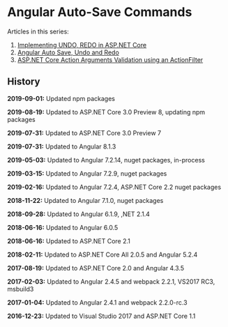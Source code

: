 # Angular Auto-Save Commands

Articles in this series:

<ol>	
  <li><a href="https://damienbod.com/2016/08/29/implementing-undo-redo-in-asp-net-core/">Implementing UNDO, REDO in ASP.NET Core</a></li>
  <li><a href="https://damienbod.com/2016/09/08/angular-2-auto-save-undo-and-redo/">Angular Auto Save, Undo and Redo</a></li>
  <li><a href="https://damienbod.com/2016/09/09/asp-net-core-action-arguments-validation-using-an-actionfilter/">ASP.NET Core Action Arguments Validation using an ActionFilter</a></li>
</ol>

## History

<b>2019-09-01:</b> Updated npm packages

<b>2019-08-19:</b> Updated to ASP.NET Core 3.0 Preview 8, updating npm packages

<b>2019-07-31:</b> Updated to ASP.NET Core 3.0 Preview 7

<b>2019-07-31:</b> Updated to Angular 8.1.3

<b>2019-05-03:</b> Updated to Angular 7.2.14, nuget packages, in-process

<b>2019-03-15:</b> Updated to Angular 7.2.9, nuget packages

<b>2019-02-16:</b> Updated to Angular 7.2.4, ASP.NET Core 2.2 nuget packages

<b>2018-11-22:</b> Updated to Angular 7.1.0, nuget packages

<b>2018-09-28:</b> Updated to Angular 6.1.9, ,NET 2.1.4

<b>2018-06-16:</b> Updated to Angular 6.0.5

<b>2018-06-16:</b> Updated to ASP.NET Core 2.1

<b>2018-02-11:</b> Updated to ASP.NET Core All 2.0.5 and Angular 5.2.4

<b>2017-08-19:</b> Updated to ASP.NET Core 2.0 and Angular 4.3.5

<b>2017-02-03:</b> Updated to Angular 2.4.5 and webpack 2.2.1, VS2017 RC3, msbuild3

<b>2017-01-04:</b> Updated to Angular 2.4.1 and webpack 2.2.0-rc.3

<b>2016-12-23:</b> Updated to Visual Studio 2017 and ASP.NET Core 1.1 